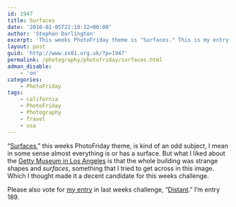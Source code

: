 ```yaml
---
id: 1947
title: Surfaces
date: '2010-02-05T22:10:32+00:00'
author: 'Stephen Darlington'
excerpt: 'This weeks PhotoFriday theme is "Surfaces." This is my entry.'
layout: post
guid: 'http://www.zx81.org.uk/?p=1947'
permalink: /photography/photofriday/surfaces.html
adman_disable:
    - 'on'
categories:
    - PhotoFriday
tags:
    - california
    - PhotoFriday
    - Photography
    - Travel
    - usa
---
```


“[Surfaces](http://www.photofriday.com/archives/challenge/000953.php),” this weeks PhotoFriday theme, is kind of an odd subject, I mean in some sense almost everything is or has a surface. But what I liked about the [Getty Museum in Los Angeles](http://www.zx81.org.uk/travel/los-angeles.html) is that the whole building was strange shapes and *surfaces*, something that I tried to get across in this image. Which I thought made it a decent candidate for this weeks challenge.

Please also vote for [my entry](http://www.zx81.org.uk/photography/photofriday/distant.html) in last weeks challenge, “[Distant](http://www.photofriday.com/linkviewer.php?id=951).” I’m entry 189.